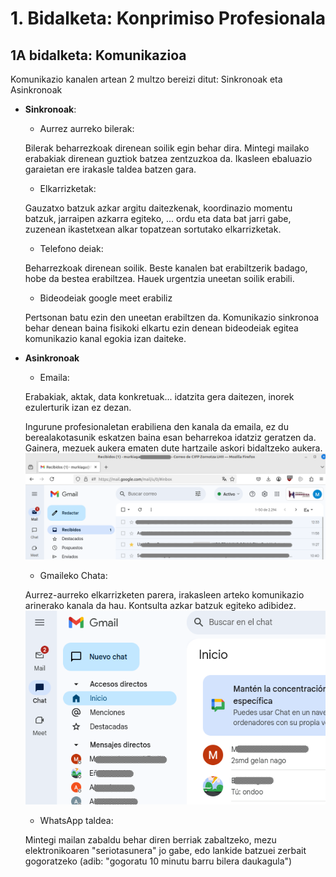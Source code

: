 # 1. Bidalketa: Konprimiso Profesionala

## 1A bidalketa: Komunikazioa

Komunikazio kanalen artean 2 multzo bereizi ditut: Sinkronoak eta Asinkronoak

- **Sinkronoak**:

    - Aurrez aurreko bilerak:
        
    Bilerak beharrezkoak direnean soilik egin behar dira. Mintegi mailako erabakiak direnean guztiok batzea zentzuzkoa da. Ikasleen ebaluazio garaietan ere irakasle taldea batzen gara.

    - Elkarrizketak:

    Gauzatxo batzuk azkar argitu daitezkenak, koordinazio momentu batzuk, jarraipen azkarra egiteko, ... ordu eta data bat jarri gabe, zuzenean ikastetxean alkar topatzean sortutako elkarrizketak.

    - Telefono deiak:

    Beharrezkoak direnean soilik. Beste kanalen bat erabiltzerik badago, hobe da bestea erabiltzea. Hauek urgentzia uneetan soilik erabili.

    - Bideodeiak google meet erabiliz

    Pertsonan batu ezin den uneetan erabiltzen da. Komunikazio sinkronoa behar denean baina fisikoki elkartu ezin denean bideodeiak egitea komunikazio kanal egokia izan daiteke.

- **Asinkronoak**
    - Emaila:

    Erabakiak, aktak, data konkretuak... idatzita gera daitezen, inorek ezulerturik izan ez dezan.

    Ingurune profesionaletan erabiliena den kanala da emaila, ez du berealakotasunik eskatzen baina esan beharrekoa idatziz geratzen da.
    Gainera, mezuek aukera ematen dute hartzaile askori bidaltzeko aukera.
    ![gmail](irudiak/gmail.png "Gmail")

    - Gmaileko Chata:

    Aurrez-aurreko elkarrizketen parera, irakasleen arteko komunikazio arinerako kanala da hau. Kontsulta azkar batzuk egiteko adibidez.
    ![google chat](irudiak/googleChat.png "Google Chat")

    - WhatsApp taldea:

    Mintegi mailan zabaldu behar diren berriak zabaltzeko, mezu elektronikoaren "seriotasunera" jo gabe, edo lankide batzuei zerbait gogoratzeko (adib: "gogoratu 10 minutu barru bilera daukagula") 
